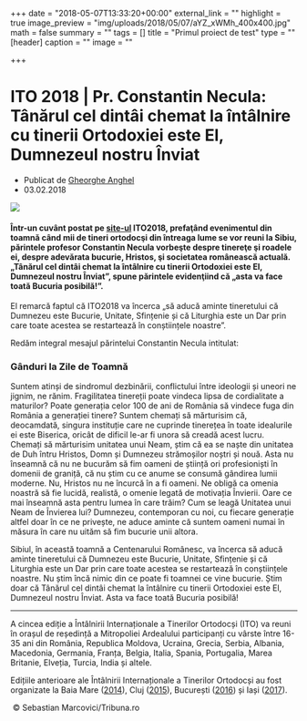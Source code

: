 +++
date = "2018-05-07T13:33:20+00:00"
external_link = ""
highlight = true
image_preview = "img/uploads/2018/05/07/aYZ_xWMh_400x400.jpg"
math = false
summary = ""
tags = []
title = "Primul proiect de test"
type = ""
[header]
caption = ""
image = ""

+++
# **ITO 2018 | Pr. Constantin Necula: Tânărul cel dintâi chemat la întâlnire cu tinerii Ortodoxiei este El, Dumnezeul nostru Înviat**

* Publicat de [Gheorghe Anghel](http://basilica.ro/author/gheorghe/)
* 03.02.2018

![](http://basilica.ro/wp-content/uploads/2018/02/2017_04_12_1_interviu-pr-constantin-necula-la-spovedanie-oamenii-vin-intr-un-loc-in-care-sa-si-atarne-mastile-de-un-cui-care-nu-tradeaza_19830.x71918.jpg)

#### Într-un cuvânt postat pe [site-ul](http://www.ito2018.ro/ganduri-la-zile-de-toamna/) ITO2018, prefaţând evenimentul din toamnă când mii de tineri ortodocşi din întreaga lume se vor reuni la Sibiu, părintele profesor Constantin Necula vorbeşte despre tinereţe şi roadele ei, despre adevărata bucurie, Hristos, şi societatea românească actuală. „Tânărul cel dintâi chemat la întâlnire cu tinerii Ortodoxiei este El, Dumnezeul nostru Înviat”, spune părintele evidenţiind că „asta va face toată Bucuria posibilă!”.

El remarcă faptul că ITO2018 va încerca „să aducă aminte tineretului că Dumnezeu este Bucurie, Unitate, Sfințenie și că Liturghia este un Dar prin care toate acestea se restartează în conștiințele noastre”.

Redăm integral mesajul părintelui Constantin Necula intitulat:

### **Gânduri la Zile de Toamnă**

Suntem atinși de sindromul dezbinării, conflictului între ideologii și uneori ne jignim, ne rănim. Fragilitatea tinereții poate vindeca lipsa de cordialitate a maturilor? Poate generația celor 100 de ani de România să vindece fuga din România a generației tinere? Suntem chemați să mărturisim că, deocamdată, singura instituție care ne cuprinde tinerețea în toate idealurile ei este Biserica, oricât de dificil le-ar fi unora să creadă acest lucru. Chemați să mărturisim unitatea unui Neam, știm că ea se naște din unitatea de Duh întru Hristos, Domn și Dumnezeu strămoșilor noștri și nouă. Asta nu înseamnă că nu ne bucurăm să fim oameni de știință ori profesioniști în domenii de graniță, că nu știm cu ce anume se consumă gândirea lumii moderne. Nu, Hristos nu ne încurcă în a fi oameni. Ne obligă ca omenia noastră să fie lucidă, realistă, o omenie legată de motivația Învierii. Oare ce mai înseamnă asta pentru lumea în care trăim? Cum se leagă Unitatea unui Neam de Învierea lui? Dumnezeu, contemporan cu noi, cu fiecare generație altfel doar în ce ne privește, ne aduce aminte că suntem oameni numai în măsura în care nu uităm să fim bucurie unii altora.

Sibiul, în această toamnă a Centenarului Românesc, va încerca să aducă aminte tineretului că Dumnezeu este Bucurie, Unitate, Sfințenie și că Liturghia este un Dar prin care toate acestea se restartează în conștiințele noastre. Nu știm încă nimic din ce poate fi toamnei ce vine bucurie. Știm doar că Tânărul cel dintâi chemat la întâlnire cu tinerii Ortodoxiei este El, Dumnezeul nostru Înviat. Asta va face toată Bucuria posibilă!

---

A cincea ediție a Întâlnirii Internaționale a Tinerilor Ortodocși (ITO) va reuni în orașul de reședință a Mitropoliei Ardealului participanți cu vârste între 16-35 ani din România, Republica Moldova, Ucraina, Grecia, Serbia, Albania, Macedonia, Germania, Franța, Belgia, Italia, Spania, Portugalia, Marea Britanie, Elveția, Turcia, India și altele.

Edițiile anterioare ale Întâlnirii Internaționale a Tinerilor Ortodocși au fost organizate la Baia Mare ([2014](http://basilica.ro/reuniunea-nationala-a-tinerilor-ortodocsi-de-la-baia-mare-2/)), Cluj ([2015](http://basilica.ro/patriarhul-romaniei-a-oficiat-sfanta-liturghie-la-cluj-napoca/)), București ([2016](http://basilica.ro/ito-2016-evenimentul-care-a-adunat-tinerii-crestin-ortodocsi-din-toata-lumea/)) și Iași ([2017](http://basilica.ro/ito-2017-peste-6000-de-participanti-la-marsul-tineretii/)).

 © Sebastian Marcovici/Tribuna.ro